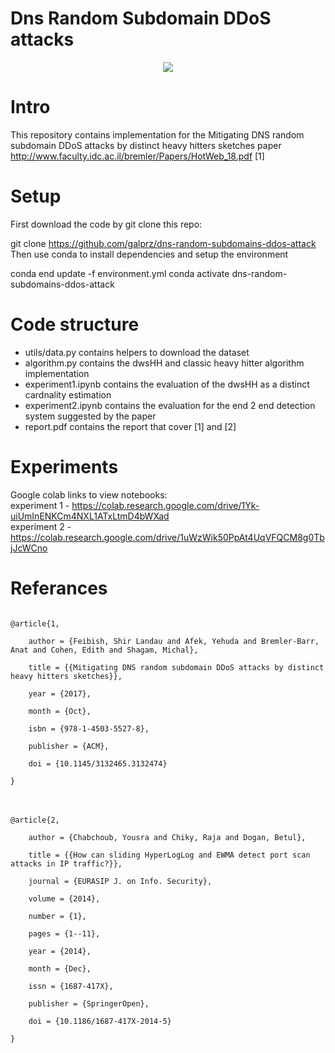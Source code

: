 # Dns Random Subdomain DDoS attacks
<p align="center">
  <img src="https://raw.githubusercontent.com/galprz/dns-random-subdomains-ddos-attack/master/images/dns-ddos-attack.png?token=ABX63I2HLZJSGFY7MDLEI6K5UOLHQ"/>
</p>

# Intro
This repository contains implementation for the Mitigating DNS random subdomain DDoS attacks by distinct heavy hitters sketches paper http://www.faculty.idc.ac.il/bremler/Papers/HotWeb_18.pdf [1]

# Setup
First download the code by git clone this repo:

git clone https://github.com/galprz/dns-random-subdomains-ddos-attack
Then use conda to install dependencies and setup the environment

conda end update -f environment.yml
conda activate dns-random-subdomains-ddos-attack 
# Code structure

+ utils/data.py contains helpers to download the dataset
+ algorithm.py contains the dwsHH and classic heavy hitter algorithm implementation
+ experiment1.ipynb contains the evaluation of the dwsHH as a distinct cardnality estimation
+ experiment2.ipynb contains the evaluation for the end 2 end detection system suggested by the paper
+ report.pdf contains the report that cover [1] and [2]
# Experiments
Google colab links to view notebooks:<br>
experiment 1 - https://colab.research.google.com/drive/1Yk-uiUmInENKCm4NXL1ATxLtmD4bWXad<br>
experiment 2 - https://colab.research.google.com/drive/1uWzWik50PpAt4UqVFQCM8g0TbjJcWCno<br>

# Referances
<code>
@article{1,<br>
	author = {Feibish, Shir Landau and Afek, Yehuda and Bremler-Barr, Anat and Cohen, Edith and Shagam, Michal},<br>
	title = {{Mitigating DNS random subdomain DDoS attacks by distinct heavy hitters sketches}},<br>
	year = {2017},<br>
	month = {Oct},<br>
	isbn = {978-1-4503-5527-8},<br>
	publisher = {ACM},<br>
	doi = {10.1145/3132465.3132474}<br>
}
</code>
<br><br>
<code>
@article{2,<br>
	author = {Chabchoub, Yousra and Chiky, Raja and Dogan, Betul},<br>
	title = {{How can sliding HyperLogLog and EWMA detect port scan attacks in IP traffic?}},<br>
	journal = {EURASIP J. on Info. Security},<br>
	volume = {2014},<br>
	number = {1},<br>
	pages = {1--11},<br>
	year = {2014},<br>
	month = {Dec},<br>
	issn = {1687-417X},<br>
	publisher = {SpringerOpen},<br>
	doi = {10.1186/1687-417X-2014-5}<br>
}
</code>
